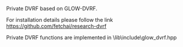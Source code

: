 

Private DVRF based on GLOW-DVRF. 

For installation details please follow the link 
https://github.com/fetchai/research-dvrf

Private DVRF functions are implemented in \lib\include\glow_dvrf.hpp

